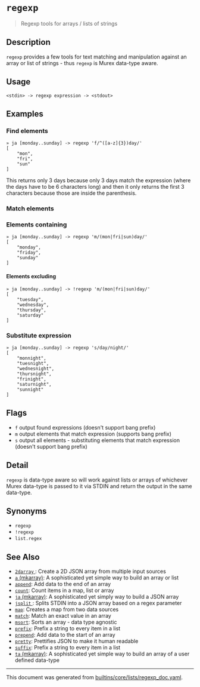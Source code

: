 # `regexp`

> Regexp tools for arrays / lists of strings

## Description

`regexp` provides a few tools for text matching and manipulation against an
array or list of strings - thus `regexp` is Murex data-type aware.

## Usage

```
<stdin> -> regexp expression -> <stdout>
```

## Examples

### Find elements

```
» ja [monday..sunday] -> regexp 'f/^([a-z]{3})day/'
[
    "mon",
    "fri",
    "sun"
]
```

This returns only 3 days because only 3 days match the expression (where
the days have to be 6 characters long) and then it only returns the first 3
characters because those are inside the parenthesis.

### Match elements

### Elements containing

```
» ja [monday..sunday] -> regexp 'm/(mon|fri|sun)day/'
[
    "monday",
    "friday",
    "sunday"
]
```

#### Elements excluding

```
» ja [monday..sunday] -> !regexp 'm/(mon|fri|sun)day/'
[
    "tuesday",
    "wednesday",
    "thursday",
    "saturday"
]
```

### Substitute expression

```
» ja [monday..sunday] -> regexp 's/day/night/'
[
    "monnight",
    "tuesnight",
    "wednesnight",
    "thursnight",
    "frinight",
    "saturnight",
    "sunnight"
]
```

## Flags

* `f`
    output found expressions (doesn't support bang prefix)
* `m`
    output elements that match expression (supports bang prefix)
* `s`
    output all elements - substituting elements that match expression (doesn't support bang prefix)

## Detail

`regexp` is data-type aware so will work against lists or arrays of whichever
Murex data-type is passed to it via STDIN and return the output in the
same data-type.

## Synonyms

* `regexp`
* `!regexp`
* `list.regex`


## See Also

* [`2darray` ](../commands/2darray.md):
  Create a 2D JSON array from multiple input sources
* [`a` (mkarray)](../commands/a.md):
  A sophisticated yet simple way to build an array or list
* [`append`](../commands/append.md):
  Add data to the end of an array
* [`count`](../commands/count.md):
  Count items in a map, list or array
* [`ja` (mkarray)](../commands/ja.md):
  A sophisticated yet simply way to build a JSON array
* [`jsplit` ](../commands/jsplit.md):
  Splits STDIN into a JSON array based on a regex parameter
* [`map`](../commands/map.md):
  Creates a map from two data sources
* [`match`](../commands/match.md):
  Match an exact value in an array
* [`msort`](../commands/msort.md):
  Sorts an array - data type agnostic
* [`prefix`](../commands/prefix.md):
  Prefix a string to every item in a list
* [`prepend`](../commands/prepend.md):
  Add data to the start of an array
* [`pretty`](../commands/pretty.md):
  Prettifies JSON to make it human readable
* [`suffix`](../commands/suffix.md):
  Prefix a string to every item in a list
* [`ta` (mkarray)](../commands/ta.md):
  A sophisticated yet simple way to build an array of a user defined data-type

<hr/>

This document was generated from [builtins/core/lists/regexp_doc.yaml](https://github.com/lmorg/murex/blob/master/builtins/core/lists/regexp_doc.yaml).